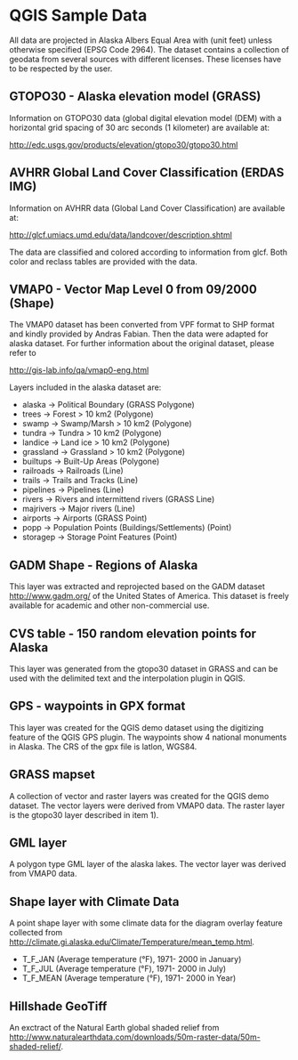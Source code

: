 #  QGIS Sample Data

All data are projected in Alaska Albers Equal Area with (unit feet) 
unless otherwise specified (EPSG Code 2964). The dataset contains a
collection of geodata from several sources with different licenses. 
These licenses have to be respected by the user.

## GTOPO30 - Alaska elevation model (GRASS)


Information on GTOPO30 data (global digital elevation model (DEM) with a 
horizontal grid spacing of 30 arc seconds (1 kilometer)
are available at:

http://edc.usgs.gov/products/elevation/gtopo30/gtopo30.html

## AVHRR Global Land Cover Classification (ERDAS IMG)

Information on AVHRR data (Global Land Cover Classification) are available at:

http://glcf.umiacs.umd.edu/data/landcover/description.shtml

The data are classified and colored according to information from glcf. Both
color and reclass tables are provided with the data. 

## VMAP0 - Vector Map Level 0 from 09/2000 (Shape)

The VMAP0 dataset has been converted from VPF format to SHP format
and kindly provided by Andras Fabian. Then the data were adapted for alaska
dataset. For further information about the original dataset, please refer to

http://gis-lab.info/qa/vmap0-eng.html

Layers included in the alaska dataset are:

 * alaska -> Political Boundary (GRASS Polygone)
 * trees -> Forest > 10 km2 (Polygone)
 * swamp -> Swamp/Marsh > 10 km2 (Polygone)
 * tundra -> Tundra > 10 km2 (Polygone)
 * landice -> Land ice > 10 km2 (Polygone)
 * grassland -> Grassland > 10 km2 (Polygone)
 * builtups -> Built-Up Areas (Polygone)
 * railroads -> Railroads (Line)
 * trails -> Trails and Tracks (Line)
 * pipelines -> Pipelines (Line)
 * rivers -> Rivers and intermittend rivers (GRASS Line)
 * majrivers -> Major rivers (Line)
 * airports -> Airports (GRASS Point)
 * popp -> Population Points (Buildings/Settlements) (Point)
 * storagep -> Storage Point Features (Point)

## GADM Shape - Regions of Alaska

This layer was extracted and reprojected based on the GADM dataset 
http://www.gadm.org/ of the United States of America. This dataset is 
freely available for academic and other non-commercial use.

## CVS table - 150 random elevation points for Alaska

This layer was generated from the gtopo30 dataset in GRASS and can 
be used with the delimited text and the interpolation plugin in QGIS.

## GPS - waypoints in GPX format

This layer was created for the QGIS demo dataset using the
digitizing feature of the QGIS GPS plugin. The waypoints show 4 national 
monuments in Alaska. The CRS of the gpx file is latlon, WGS84.

## GRASS mapset

A collection of vector and raster layers was created for the QGIS demo dataset.
The vector layers were derived from VMAP0 data. The raster layer is the gtopo30
layer described in item 1). 

## GML layer

A polygon type GML layer of the alaska lakes. The vector layer was derived from 
VMAP0 data.

## Shape layer with Climate Data

A point shape layer with some climate data for the diagram overlay feature
collected from http://climate.gi.alaska.edu/Climate/Temperature/mean_temp.html. 

 * T_F_JAN  (Average temperature (°F), 1971- 2000 in January)
 * T_F_JUL  (Average temperature (°F), 1971- 2000 in July)
 * T_F_MEAN (Average temperature (°F), 1971- 2000 in Year)

## Hillshade GeoTiff 

An exctract of the Natural Earth global shaded relief from 
http://www.naturalearthdata.com/downloads/50m-raster-data/50m-shaded-relief/.

